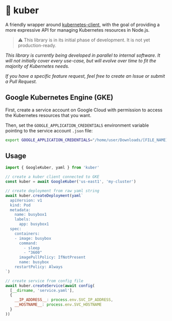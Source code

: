 # 🐙 kuber

A friendly wrapper around [kubernetes-client](https://github.com/godaddy/kubernetes-client), with the goal of providing a more expressive API for managing Kubernetes resources in Node.js.

>⚠️ This library is in its initial phase of development. It is not yet production-ready.

*This library is currently being developed in parallel to internal software. It will not initially cover every use-case, but will evolve over time to fit the majority of Kubernetes needs.*

*If you have a specific feature request, feel free to create an Issue or submit a Pull Request.*


## Google Kubernetes Engine (GKE)

First, create a service account on Google Cloud with permission to access the Kubernetes resources that you want.

Then, set the `GOOGLE_APPLICATION_CREDENTIALS` environment variable pointing to the service account `.json` file:

```sh
export GOOGLE_APPLICATION_CREDENTIALS="/home/user/Downloads/[FILE_NAME].json"
```

## Usage

```js
import { GoogleKuber, yaml } from 'kuber'

// create a kuber client connected to GKE
const kuber = await GoogleKuber('us-east1', 'my-cluster')

// create deployment from raw yaml string
await kuber.createDeployment(yaml`
  apiVersion: v1
  kind: Pod
  metadata:
    name: busybox1
    labels:
      app: busybox1
  spec:
    containers:
    - image: busybox
      command:
        - sleep
        - "3600"
      imagePullPolicy: IfNotPresent
      name: busybox
    restartPolicy: Always
`)

// create service from config file
await kuber.createService(await config(
  [__dirname, 'service.yaml'],
  { 
    __IP_ADDRESS__: process.env.SVC_IP_ADDRESS,
    __HOSTNAME__: process.env.SVC_HOSTNAME
  }
))
```
